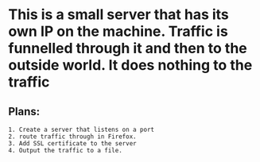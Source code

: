 # This is a small server that has its own IP on the machine. Traffic is funnelled through it and then to the outside world. It does nothing to the traffic

## Plans: 
	1. Create a server that listens on a port
	2. route traffic through in Firefox.
	3. Add SSL certificate to the server
	4. Output the traffic to a file.
